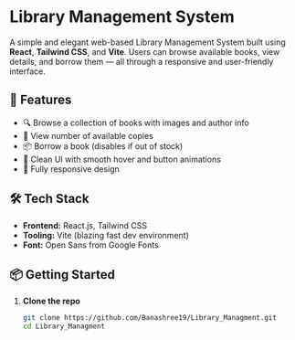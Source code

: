 # Library Management System

A simple and elegant web-based Library Management System built using **React**, **Tailwind CSS**, and **Vite**. Users can browse available books, view details, and borrow them — all through a responsive and user-friendly interface.

## 🚀 Features

- 🔍 Browse a collection of books with images and author info
- 📖 View number of available copies
- 📦 Borrow a book (disables if out of stock)
- 💅 Clean UI with smooth hover and button animations
- 📱 Fully responsive design

## 🛠 Tech Stack

- **Frontend:** React.js, Tailwind CSS
- **Tooling:** Vite (blazing fast dev environment)
- **Font:** Open Sans from Google Fonts

## 📦 Getting Started

1. **Clone the repo**
   ```bash
   git clone https://github.com/Banashree19/Library_Managment.git
   cd Library_Managment
